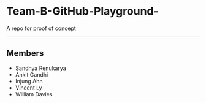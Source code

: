 # Team-B-GitHub-Playground-

A repo for proof of concept

---

## Members

- Sandhya Renukarya
- Ankit Gandhi
- Injung Ahn
- Vincent Ly
- William Davies